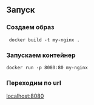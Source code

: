 ## Запуск
### Создаем образ
<code> docker build -t my-nginx . </code>

### Запускаем контейнер
<code>docker run -p 8080:80 my-nginx</code>

### Переходим по url 
<a href="http://localhost:8080"> localhost:8080 </a>
